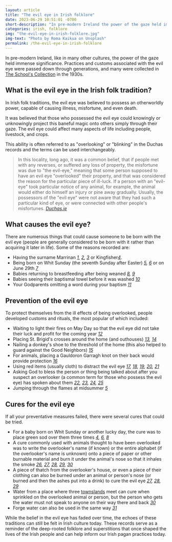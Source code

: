 ```yaml
---
layout: article
title: "The evil eye in Irish folklore"
date: 2023-06-29 10:51:01 -0700
short-description: "In pre-modern Ireland the power of the gaze held immense significance. In this article, we delve into Irish folk traditions surrounding the evil eye, exploring its causes, cures, and preventive measures."
categories: irish, folklore
img: "the-evil-eye-in-irish-folklore.jpg"
img-text: "Photo by Roma Kaikua on Unsplash"
permalink: /the-evil-eye-in-irish-folklore
---
```


In pre-modern Ireland, like in many other cultures, the power of the gaze held immense significance. Practices and customs associated with the evil eye were passed down through generations, and many were collected in [The School's Collection](https://www.duchas.ie/en/cbes/volumes) in the 1930s. 

## What is the evil eye in the Irish folk tradition?

In Irish folk traditions, the evil eye was believed to possess an otherworldly power, capable of causing illness, misfortune, and even death. 

It was believed that those who possessed the evil eye could knowingly or unknowingly project this baneful magic onto others simply through their gaze. The evil eye could affect many aspects of life including people, livestock, and crops.

This ability is often referred to as "overlooking" or "blinking" in the Duchas records and the terms can be used interchangeably. 

> In this locality, long ago, it was a common belief, that if people met with any reverses, or suffered any loss of property, the misfortune was due to "the evil-eye," meaning that some person supposed to have an evil eye "overlooked" their property, and that was considered the reason for the particular piece of ill-luck. If a person with an "evil-eye" took particular notice of any animal, for example, the animal would either do himself an injury or pine away gradually. Usually, the possessors of the "evil eye" were not aware that they had such a particular kind of eye, or were connected with other people's misfortunes. <cite>[Duchas.ie](https://www.duchas.ie/en/cbes/4798707/4792015)</cite>

## What causes the evil eye?
There are numerous things that could cause someone to be born with the evil eye (people are generally considered to be born with it rather than acquiring it later in life). Some of the reasons recorded are:
* Having the surname  Marrinan <cite>[1](https://www.duchas.ie/en/cbes/4922351/4873216/5074432), [2](https://www.duchas.ie/en/cbes/4922393/4877569/5077077), [3](https://www.duchas.ie/en/cbes/4922382/4876167/5082478)</cite> or Kingfisher<cite>[4](https://www.duchas.ie/en/cbes/5008981/4973507/5111962)</cite>. 
* Being  born on Whit Sunday (the seventh Sunday after Easter) <cite>[5](https://archive.org/details/yearinireland00kevi/page/128/mode/2up?q=whitsuntide), [6](https://www.duchas.ie/en/cbes/5070796/5064658/5096240)</cite> or on June 29th <cite>[7](https://www.duchas.ie/en/cbes/5008981/4973507/5111962)</cite>
* Babies returning to breastfeeding after being weaned <cite>[8](), [9](https://www.duchas.ie/en/cbes/4658464/4658197)</cite> 
* Babies seeing their baptismal towel before it was washed <cite>[10](https://www.duchas.ie/en/cbes/4427931/4358497/4457849)</cite>
* Your Godparents omitting a word during your baptism <cite>[11](https://www.duchas.ie/en/cbes/4623000/4622359/4630274)</cite>

## Prevention of the evil eye
To protect themselves from the ill effects of being overlooked, people developed customs and rituals, the most popular of which included: 

* Waiting to light their fires on May Day so that the evil eye did not take their luck and profit for the coming year <cite>[12](https://www.duchas.ie/en/cbes/4672120/4671966/4682546)</cite>
* Placing St. Brigid's crosses around the home (and outhouses) <cite>[13](https://www.duchas.ie/en/cbes/5044788/5038305/5082738), [14](https://www.duchas.ie/en/cbes/5008834/4959611/5074118)</cite>
* Nailing a donkey's shoe to the threshold of the home (this also helped to guard against the Good Neighbors) <cite>[15](https://www.duchas.ie/en/cbes/4798736/4794649/4936824)</cite>
* For animals, placing a Gauldoron Garragh knot on their back would provide protection <cite>[16](https://www.duchas.ie/en/cbes/4658431/4654935/4660423)</cite>
* Using red items (usually cloth) to distract the evil eye <cite>[17](https://www.duchas.ie/en/cbes/4798657/4787663/4923346), [18](https://www.duchas.ie/en/cbes/4723864/4720225/4784682), [19](https://www.duchas.ie/en/cbes/4723877/4721389/4780066), [20](https://www.duchas.ie/en/cbes/4658464/4658197), [21](https://www.duchas.ie/en/cbes/4428024/4368926/4473452)</cite>
* Asking God to bless the person or thing being talked about after you suspect an overlooker (a common term for those who possess the evil eye) has spoken about them <cite>[22](https://www.duchas.ie/en/cbes/4569057/4567641), [23](https://www.duchas.ie/en/cbes/4428024/4368926/4473452), [24](https://www.duchas.ie/en/cbes/5070816/5066943/5097087), [25](https://www.duchas.ie/en/cbes/4770049/4769203/5015012)</cite>
* Jumping through the flames at midsummer <cite>[5](https://archive.org/details/yearinireland00kevi/page/144/mode/2up)</cite>

## Cures for the evil eye
If all your preventative measures failed, there were several cures that could be tried.
* For a baby born on Whit Sunday or another lucky day, the cure was to place green sod over them three times <cite>[4](https://www.duchas.ie/en/cbes/5008981/4973507/5111962), [6](https://www.duchas.ie/en/cbes/5070796/5064658/5096240), [8](https://www.duchas.ie/en/cbes/4658432/4655063/4660831)</cite>
* A cure commonly used with animals thought to have been overlooked was to write the overlooker's name (if known) or the entire alphabet (if the overlooker's name is unknown) onto a piece of paper or other burnable material and burn it under the animal's nose so that it inhales the smoke <cite>[26](https://www.duchas.ie/en/cbes/4658430/4654747/4659635), [27](https://www.duchas.ie/en/cbes/4798707/4792015), [28](https://www.duchas.ie/en/cbes/4658432/4655063/4660831), [29](https://www.duchas.ie/en/cbes/4798708/4792132), [30](https://www.duchas.ie/en/cbes/4658464/4658197)</cite>
* A piece of thatch from the overlooker's house, or even a piece of their clothing can also be burned under an animal or person's nose (or burned and then the ashes put into a drink) to cure the evil eye <cite>[27](https://www.duchas.ie/en/cbes/4798707/4792015), [28](https://www.duchas.ie/en/cbes/5070826/5068086/5098496), [29](https://www.duchas.ie/en/cbes/4602676/4594504)</cite>
* Water from a place where three [townslands](https://www.merriam-webster.com/dictionary/townland) meet can cure when sprinkled on the overlooked animal or person, but the person who gets the water must not speak to anyone on their way there and back <cite>[30](https://www.duchas.ie/en/cbes/4921645/4887470/5153911)</cite>
* Forge water can also be used in the same way <cite>[31](https://www.duchas.ie/en/cbes/5009330/5007563/5131158)</cite>

While the belief in the evil eye has faded over time, the echoes of these traditions can still be felt in Irish culture today. These records serve as a reminder of the deep-rooted folklore and superstitions that once shaped the lives of the Irish people and can help inform our Irish pagan practices today. 